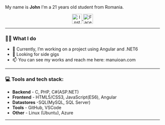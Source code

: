 


 

 
My name is **John** I'm a 21 years old student from Romania.
 
<p align="center">
   <a href="https://www.instagram.com/ioan_manu/" target="_blank">
      <img src="https://i.imgur.com/ZrXj1Qh.png" alt="Instagram" width="32" align="center">
   </a>
 
   <a href="https://www.facebook.com/Manu.Ioan.9" target="_blank" rel="nofollow">
      <img src="https://i.imgur.com/4A7maHh.png" alt="Facebok" width="32" align="center">
   </a>

</p>
 

 
---
 
### 🧑‍💻 What I do
 
   - 💼 Currently, I’m working on a project using Angular and .NET6
   - 👀 Looking for side gigs
   - 📫 You can see my works and reach me here: manuioan.com
---
 
### 💻 Tools and tech stack:
 
   * **Backend** - C, PHP, C#(ASP.NET)
   * **Frontend** - HTML5/CSS3, JavaScript(ES6), Angular
   * **Datastores** -SQL(MySQL, SQL Server)
   * **Tools** - GitHub, VSCode
   * **Other** - Linux (Ubuntu), Azure
 
---

